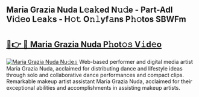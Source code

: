## Maria Grazia Nuda L𝚎a𝚔ed N𝚞𝚍e - Part-AdI Vi𝚍𝚎o L𝚎a𝚔s - H𝚘𝚝 O𝚗𝚕yf𝚊ns P𝚑𝚘tos SBWFm

# <h2><a href="http://kf1tu9.oniu.top/?m=Maria+Grazia+Nuda">🔗👉 🔴 Maria Grazia Nuda P𝚑ot𝚘𝚜 V𝚒d𝚎o</a></h2>

[![Maria Grazia Nuda Nu𝚍e𝚜](https://i.imgur.com/0qMVB7G.gif)](http://kf1tu9.oniu.top/?m=Maria+Grazia+Nuda)
Web-based performer and digital media artist Maria Grazia Nuda, acclaimed for distributing dance and lifestyle ideas through solo and collaborative dance performances and compact clips. Remarkable makeup artist assistant Maria Grazia Nuda, acclaimed for their exceptional abilities and accomplishments in assisting makeup artists.  
